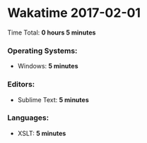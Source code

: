 # Wakatime 2017-02-01

Time Total: **0 hours 5 minutes**

### Operating Systems:
- Windows: **5 minutes** 

### Editors:
- Sublime Text: **5 minutes** 

### Languages:
- XSLT: **5 minutes** 

